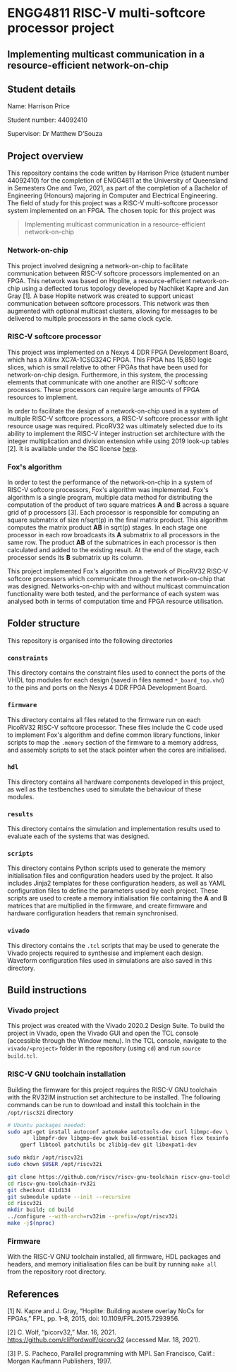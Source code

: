 # ENGG4811 RISC-V multi-softcore processor project

## Implementing multicast communication in a resource-efficient network-on-chip

## Student details

Name: Harrison Price

Student number: 44092410

Supervisor: Dr Matthew D’Souza

## Project overview
This repository contains the code written by Harrison Price (student number 44092410) for the completion of ENGG4811 at the University of Queensland in Semesters One and Two, 2021, as part of the completion of a Bachelor of Engineering (Honours) majoring in Computer and Electrical Engineering.
The field of study for this project was a RISC-V multi-softcore processor system implemented on an FPGA.
The chosen topic for this project was
> Implementing multicast communication in a resource-efficient network-on-chip

### Network-on-chip
This project involved designing a network-on-chip to facilitate communication between RISC-V softcore processors implemented on an FPGA.
This network was based on Hoplite, a resource-efficient network-on-chip using a deflected torus topology developed by Nachiket Kapre and Jan Gray [1].
A base Hoplite network was created to support unicast communication between softcore processors.
This network was then augmented with optional multicast clusters, allowing for messages to be delivered to multiple processors in the same clock cycle.

### RISC-V softcore processor
This project was implemented on a Nexys 4 DDR FPGA Development Board, which has a Xilinx XC7A-1CSG324C FPGA.
This FPGA has 15,850 logic slices, which is small relative to other FPGAs that have been used for network-on-chip design.
Furthermore, in this system, the processing elements that communicate with one another are RISC-V softcore processors.
These processors can require large amounts of FPGA resources to implement.

In order to facilitate the design of a network-on-chip used in a system of multiple RISC-V softcore processors, a RISC-V softcore processor with light resource usage was required.
PicoRV32 was ultimately selected due to its ability to implement the RISC-V integer instruction set architecture with the integer multiplication and division extension while using 2019 look-up tables [2].
It is available under the ISC license [here](https://github.com/cliffordwolf/picorv32).

### Fox's algorithm
In order to test the performance of the network-on-chip in a system of RISC-V softcore processors, Fox's algorithm was implemented.
Fox's algorithm is a single program, multiple data method for distributing the computation of the product of two square matrices **A** and **B** across a square grid of p processors [3].
Each processor is responsible for computing an square submatrix of size n/sqrt(p) in the final matrix product.
This algorithm computes the matrix product **AB** in sqrt(p) stages.
In each stage one processor in each row broadcasts its **A** submatrix to all processors in the same row.
The product **AB** of the submatrices in each processor is then calculated and added to the existing result.
At the end of the stage, each processor sends its **B** submatrix up its column.

This project implemented Fox's algorithm on a network of PicoRV32 RISC-V softcore processors which communicate through the network-on-chip that was designed.
Networks-on-chip with and without multicast commuincation functionality were both tested, and the performance of each system was analysed both in terms of computation time and FPGA resource utilisation. 

## Folder structure
This repository is organised into the following directories
### `constraints`
This directory contains the constraint files used to connect the ports of the VHDL top modules for each design (saved in files named `*_board_top.vhd`) to the pins and ports on the Nexys 4 DDR FPGA Development Board.

### `firmware`
This directory contains all files related to the firmware run on each PicoRV32 RISC-V softcore processor.
These files include the C code used to implement Fox's algorithm and define common library functions, linker scripts to map the `.memory` section of the firmware to a memory address, and assembly scripts to set the stack pointer when the cores are initialised. 

### `hdl`
This directory contains all hardware components developed in this project, as well as the testbenches used to simulate the behaviour of these modules.

### `results`
This directory contains the simulation and implementation results used to evaluate each of the systems that was designed. 

### `scripts`
This directory contains Python scripts used to generate the memory initialisation files and configuration headers used by the project.
It also includes Jinja2 templates for these configuration headers, as well as YAML configuration files to define the parameters used by each project.
These scripts are used to create a memory initialisation file containing the **A** and **B** matrices that are multiplied in the firmware, and create firmware and hardware configuration headers that remain synchronised.

### `vivado`
This directory contains the `.tcl` scripts that may be used to generate the Vivado projects required to synthesise and implement each design.
Waveform configuration files used in simulations are also saved in this directory.


## Build instructions
### Vivado project
This project was created with the Vivado 2020.2 Design Suite.
To build the project in Vivado, open the Vivado GUI and open the TCL console (accessible through the Window menu).
In the TCL console, navigate to the `vivado/<project>` folder in the repository (using `cd`) and run `source build.tcl`.

### RISC-V GNU toolchain installation
Building the firmware for this project requires the RISC-V GNU toolchain with the RV32IM instruction set architecture to be installed.
The following commands can be run to download and install this toolchain in the `/opt/risc32i` directory

```bash
# Ubuntu packages needed:
sudo apt-get install autoconf automake autotools-dev curl libmpc-dev \
        libmpfr-dev libgmp-dev gawk build-essential bison flex texinfo \
    gperf libtool patchutils bc zlib1g-dev git libexpat1-dev

sudo mkdir /opt/riscv32i
sudo chown $USER /opt/riscv32i

git clone https://github.com/riscv/riscv-gnu-toolchain riscv-gnu-toolchain-rv32i
cd riscv-gnu-toolchain-rv32i
git checkout 411d134
git submodule update --init --recursive
cd riscv32i
mkdir build; cd build
../configure --with-arch=rv32im --prefix=/opt/riscv32i
make -j$(nproc)
```

### Firmware
With the RISC-V GNU toolchain installed, all firmware, HDL packages and headers, and memory initialisation files can be built by running `make all` from the repository root directory.

## References
[1] N. Kapre and J. Gray, “Hoplite: Building austere overlay NoCs for FPGAs,” FPL, pp. 1–8, 2015, doi: 10.1109/FPL.2015.7293956.

[2] C. Wolf, “picorv32,” Mar. 16, 2021. https://github.com/cliffordwolf/picorv32 (accessed Mar. 18, 2021).


[3] P. S. Pacheco, Parallel programming with MPI. San Francisco, Calif.: Morgan Kaufmann Publishers, 1997.

